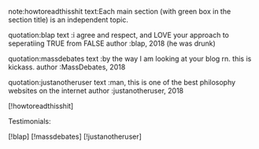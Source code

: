 note:howtoreadthisshit
text:Each main section (with green box in the section title) is an independent
     topic.

quotation:blap
text     :i agree and respect, and LOVE your approach to seperatiing TRUE from
          FALSE
author   :blap, 2018 (he was drunk)

quotation:massdebates
text     :by the way I am looking at your blog rn.  this is kickass.
author   :MassDebates, 2018

quotation:justanotheruser
text     :man, this is one of the best philosophy websites on the internet
author   :justanotheruser, 2018

[!howtoreadthisshit]

Testimonials:

[!blap]
[!massdebates]
[!justanotheruser]
